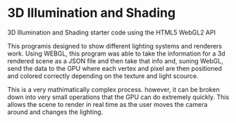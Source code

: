 # 3D Illumination and Shading

3D Illumination and Shading starter code using the HTML5 WebGL2 API

This programis designed to show different lighting systems and renderers work. Using WEBGL, this program was able to take the information for a 3d rendered scene as a JSON file and then take that info and, suning WebGL, send the data to the GPU where each vertex and pixel are then positioned and colored correctly depending on the texture and light scource.

This is a very mathimatically complex process. however, it can be broken down into very small operations that the GPU can do extremely quickly. This allows the scene to render in real time as the user moves the camera around and changes the lighting.

